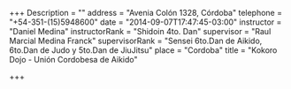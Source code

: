 +++
Description = ""
address = "Avenia Colón 1328, Córdoba"
telephone = "+54-351-(15)5948600"
date = "2014-09-07T17:47:45-03:00"
instructor = "Daniel Medina"
instructorRank = "Shidoin 4to. Dan"
supervisor = "Raul Marcial Medina Franck"
supervisorRank = "Sensei 6to.Dan de Aikido, 6to.Dan de Judo y 5to.Dan de JiuJitsu"
place = "Cordoba"
title = "Kokoro Dojo - Unión Cordobesa de Aikido"

+++

